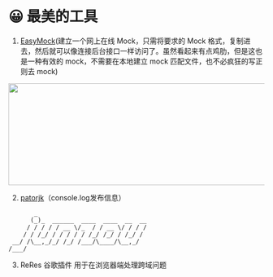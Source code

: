 <!--
 * @Author: DuYa
 * @LastEditors: DuYa
 -->

# 😀 最美的工具

1. [EasyMock](https://www.easy-mock.com/)(建立一个网上在线 Mock，只需将要求的 Mock 格式，复制进去，然后就可以像连接后台接口一样访问了。虽然看起来有点鸡肋，但是这也是一种有效的 mock，不需要在本地建立 mock 匹配文件，也不必疯狂的写正则去 mock)

<image src="https://www.easy-mock.com/public/images/easy-mock.png" width="600" height="200" />

2. [patorjk](http://patorjk.com/)（console.log发布信息）
```
       _                              
      (_)_  ______  ____  ____  __  __
     / / / / / __ \/_  / / __ \/ / / /
    / / /_/ / / / / / /_/ /_/ / /_/ / 
 __/ /\__,_/_/ /_/ /___/\____/\__,_/  
/___/                                 
```
3. ReRes 谷歌插件
用于在浏览器端处理跨域问题
